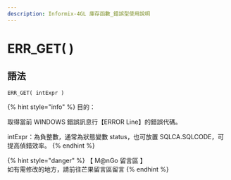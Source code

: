 ```yaml
---
description: Informix-4GL 庫存函數_錯誤型使用說明
---
```


# ERR\_GET( )

## 語法

```
ERR_GET( intExpr )
```

{% hint style="info" %}
目的：

取得當前 WINDOWS 錯誤訊息行【ERROR Line】的錯誤代碼。

intExpr：為負整數，通常為狀態變數 status，也可放置 SQLCA.SQLCODE，可提高偵錯效率。
{% endhint %}

{% hint style="danger" %}
【 M@nGo 留言區 】\
如有需修改的地方，請前往芒果留言區留言
{% endhint %}
